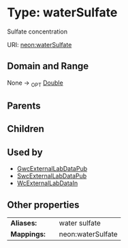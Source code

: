 
# Type: waterSulfate


Sulfate concentration

URI: [neon:waterSulfate](https://data.neonscience.org/waterSulfate)


## Domain and Range

None ->  <sub>OPT</sub> [Double](types/Double.md)

## Parents


## Children


## Used by

 * [GwcExternalLabDataPub](GwcExternalLabDataPub.md)
 * [SwcExternalLabDataPub](SwcExternalLabDataPub.md)
 * [WcExternalLabDataIn](WcExternalLabDataIn.md)

## Other properties

|  |  |  |
| --- | --- | --- |
| **Aliases:** | | water sulfate |
| **Mappings:** | | neon:waterSulfate |

